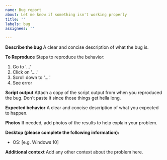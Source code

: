 ```yaml
---
name: Bug report
about: Let me know if something isn't working properly
title: ''
labels: bug
assignees: ''

---
```


**Describe the bug**
A clear and concise description of what the bug is.

**To Reproduce**
Steps to reproduce the behavior:
1. Go to '...'
2. Click on '....'
3. Scroll down to '....'
4. See error

**Script output**
Attach a copy of the script output from when you reproduced the bug. Don't paste it since those things get hella long.

**Expected behavior**
A clear and concise description of what you expected to happen.

**Photos**
If needed, add photos of the results to help explain your problem.

**Desktop (please complete the following information):**
 - OS: [e.g. Windows 10]

**Additional context**
Add any other context about the problem here.
